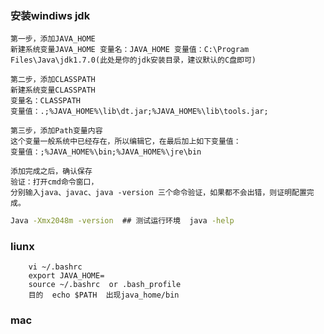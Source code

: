 ### 安装windiws  jdk 

	第一步，添加JAVA_HOME
	新建系统变量JAVA_HOME 变量名：JAVA_HOME 变量值：C:\Program Files\Java\jdk1.7.0(此处是你的jdk安装目录，建议默认的C盘即可)
	
	第二步，添加CLASSPATH 
	新建系统变量CLASSPATH 
	变量名：CLASSPATH 
	变量值：.;%JAVA_HOME%\lib\dt.jar;%JAVA_HOME%\lib\tools.jar;
	
	第三步，添加Path变量内容
	这个变量一般系统中已经存在，所以编辑它，在最后加上如下变量值：
	变量值：;%JAVA_HOME%\bin;%JAVA_HOME%\jre\bin
	
	添加完成之后，确认保存
	验证：打开cmd命令窗口，
	分别输入java、javac、java -version 三个命令验证，如果都不会出错，则证明配置完成。


```cmd
Java -Xmx2048m -version  ## 测试运行环境  java -help
```

### liunx

	
		vi ~/.bashrc
		export JAVA_HOME=
		source ~/.bashrc  or .bash_profile
		目的  echo $PATH  出现java_home/bin
	

### mac

``` shell

```





